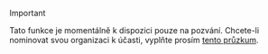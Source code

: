 > [!IMPORTANT]
> Tato funkce je momentálně k dispozici pouze na pozvání. Chcete-li nominovat svou organizaci k účasti, vyplňte prosím [tento průzkum](https://aka.ms/ax2012upgrade). 
